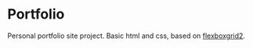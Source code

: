 # Portfolio

Personal portfolio site project.
Basic html and css, based on [flexboxgrid2](https://github.com/evgenyrodionov/flexboxgrid2).
